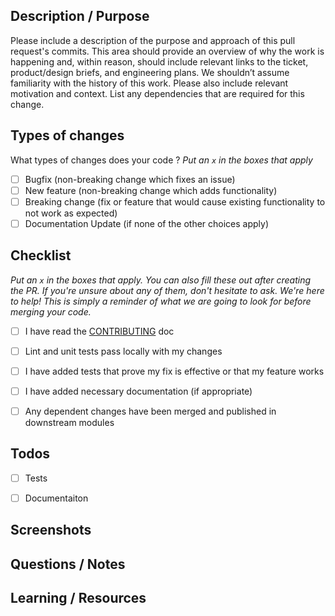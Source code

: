 ## Description / Purpose

Please include a description of the purpose and approach of this pull request's commits.
This area should provide an overview of why the work is happening and, within reason, should include relevant links to the ticket, product/design briefs, and engineering plans. We shouldn’t assume familiarity with the history of this work. Please also include relevant motivation and context. List any dependencies that are required for this change.

## Types of changes

What types of changes does your code ?
_Put an `x` in the boxes that apply_

- [ ] Bugfix (non-breaking change which fixes an issue)
- [ ] New feature (non-breaking change which adds functionality)
- [ ] Breaking change (fix or feature that would cause existing functionality to not work as expected)
- [ ] Documentation Update (if none of the other choices apply)

## Checklist

_Put an `x` in the boxes that apply. You can also fill these out after creating the PR. If you're unsure about any of them, don't hesitate to ask. We're here to help! This is simply a reminder of what we are going to look for before merging your code._

- [ ] I have read the [CONTRIBUTING]() doc
- [ ] Lint and unit tests pass locally with my changes
- [ ] I have added tests that prove my fix is effective or that my feature works
- [ ] I have added necessary documentation (if appropriate)
- [ ] Any dependent changes have been merged and published in downstream modules


## Todos
- [ ] Tests
- [ ] Documentaiton


## Screenshots

## Questions / Notes

## Learning / Resources
